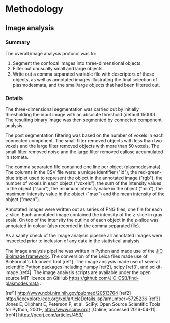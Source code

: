 # Methodology

## Image analysis

### Summary

The overall image analysis protocol was to:

1. Segment the confocal images into three-dimensional objects. 
2. Filter out unusually small and large objects.
3. Write out a comma separated variable file with descriptors of these objects,
   as well as annotated images illustrating the final selection of plasmodesmata,
   and the small/arge objects that had been filtered  out.

### Details

The three-dimensional segmentation was carried out by initially thresholding the
input image with an absolute threshold (default 15000). The resulting binary 
image was then segmented by connected component analysis.

The post segmentation filtering was based on the number of voxels in each
connected component. The small filter removed objects with less than two voxels
and the large filter removed objects with more than 50 voxels. The small filter
removed noise and the large filter removed callose accumulated in stomata.

The comma separated file contained one line per object (plasmodesmata). The
columns in the CSV file were: a unique identifier ("id"), the red-green-blue
triplet used to represent the object in the annotated image ("rgb"), the number
of voxels in each object ("voxels"), the sum of the intensity values in the 
object ("sum"), the minimum intensity value in the object ("min"), the maximum
intensity value in the object ("max") and the mean intensity of the object
("mean").

Annotated images were written out as series of PNG files, one file for each
z-slice. Each annotated image contained the intensity of the z-slice in gray
scale. On top of the intensity the outline of each object in the z-slice was
annotated in colour (also recorded in the comma separated file).

As a sanity check of the image analysis pipeline all annotated images were
inspected prior to inclusion of any data in the statistical analysis.

The image analysis pipeline was written in Python and made use of the [JIC
BioImage framework](https://github.com/JIC-CSB/jicbioimage). The conversion of
the Leica files made use of BioFormat's bfconvert tool [ref1]. The image
anslysis made use of several scientific Python packages including numpy [ref2],
scipy [ref3], and scikit-image [ref4].  The image analysis scripts are
available under the open source MIT licence on GitHub
https://github.com/JIC-CSB/find-plasmodesmata
.

[ref1] http://www.ncbi.nlm.nih.gov/pubmed/20513764
[ref2] http://ieeexplore.ieee.org/xpl/articleDetails.jsp?arnumber=5725236
[ref3] Jones E, Oliphant E, Peterson P, et al. SciPy: Open Source Scientific Tools for Python, 2001-, http://www.scipy.org/ [Online; accessed 2016-04-11].
[ref4] https://peerj.com/articles/453/
